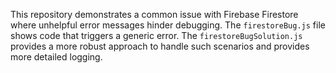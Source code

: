 This repository demonstrates a common issue with Firebase Firestore where unhelpful error messages hinder debugging. The `firestoreBug.js` file shows code that triggers a generic error. The `firestoreBugSolution.js` provides a more robust approach to handle such scenarios and provides more detailed logging.